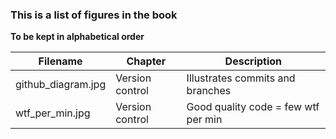### This is a list of figures in the book

**To be kept in alphabetical order**

| Filename               | Chapter              | Description                                  |
| ---------------------- | -------------------- | -------------------------------------------- |
| github_diagram.jpg     | Version control      | Illustrates commits and branches             |
| wtf_per_min.jpg        | Version control      | Good quality code = few wtf per min          |
